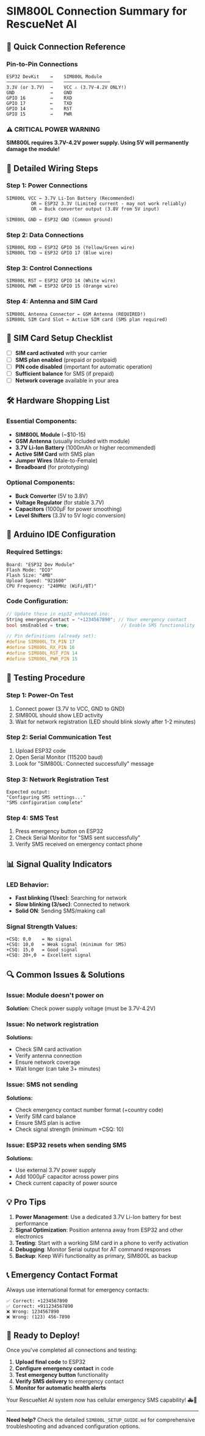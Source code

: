 # SIM800L Connection Summary for RescueNet AI

## 🔗 Quick Connection Reference

### Pin-to-Pin Connections

```
ESP32 DevKit    →    SIM800L Module
─────────────────    ─────────────────
3.3V (or 3.7V)  →    VCC ⚠️ (3.7V-4.2V ONLY!)
GND             →    GND
GPIO 16         →    RXD  
GPIO 17         ←    TXD
GPIO 14         →    RST
GPIO 15         →    PWR
```

### ⚠️ **CRITICAL POWER WARNING**
**SIM800L requires 3.7V-4.2V power supply. Using 5V will permanently damage the module!**

## 🔌 Detailed Wiring Steps

### Step 1: Power Connections
```
SIM800L VCC ← 3.7V Li-Ion Battery (Recommended)
         OR ← ESP32 3.3V (Limited current - may not work reliably)
         OR ← Buck converter output (3.8V from 5V input)

SIM800L GND ← ESP32 GND (Common ground)
```

### Step 2: Data Connections
```
SIM800L RXD ← ESP32 GPIO 16 (Yellow/Green wire)
SIM800L TXD → ESP32 GPIO 17 (Blue wire)
```

### Step 3: Control Connections
```
SIM800L RST ← ESP32 GPIO 14 (White wire)
SIM800L PWR ← ESP32 GPIO 15 (Orange wire)
```

### Step 4: Antenna and SIM Card
```
SIM800L Antenna Connector ← GSM Antenna (REQUIRED!)
SIM800L SIM Card Slot ← Active SIM card (SMS plan required)
```

## 📱 SIM Card Setup Checklist

- [ ] **SIM card activated** with your carrier
- [ ] **SMS plan enabled** (prepaid or postpaid)
- [ ] **PIN code disabled** (important for automatic operation)
- [ ] **Sufficient balance** for SMS (if prepaid)
- [ ] **Network coverage** available in your area

## 🛠️ Hardware Shopping List

### Essential Components:
- **SIM800L Module** (~$10-15)
- **GSM Antenna** (usually included with module)
- **3.7V Li-Ion Battery** (1000mAh or higher recommended)
- **Active SIM Card** with SMS plan
- **Jumper Wires** (Male-to-Female)
- **Breadboard** (for prototyping)

### Optional Components:
- **Buck Converter** (5V to 3.8V)
- **Voltage Regulator** (for stable 3.7V)
- **Capacitors** (1000µF for power smoothing)
- **Level Shifters** (3.3V to 5V logic conversion)

## 🔧 Arduino IDE Configuration

### Required Settings:
```
Board: "ESP32 Dev Module"
Flash Mode: "DIO"
Flash Size: "4MB"
Upload Speed: "921600"
CPU Frequency: "240MHz (WiFi/BT)"
```

### Code Configuration:
```cpp
// Update these in esp32_enhanced.ino:
String emergencyContact = "+1234567890"; // Your emergency contact
bool smsEnabled = true;                   // Enable SMS functionality

// Pin definitions (already set):
#define SIM800L_TX_PIN 17
#define SIM800L_RX_PIN 16
#define SIM800L_RST_PIN 14
#define SIM800L_PWR_PIN 15
```

## 🧪 Testing Procedure

### Step 1: Power-On Test
1. Connect power (3.7V to VCC, GND to GND)
2. SIM800L should show LED activity
3. Wait for network registration (LED should blink slowly after 1-2 minutes)

### Step 2: Serial Communication Test
1. Upload ESP32 code
2. Open Serial Monitor (115200 baud)
3. Look for "SIM800L: Connected successfully" message

### Step 3: Network Registration Test
```
Expected output:
"Configuring SMS settings..."
"SMS configuration complete"
```

### Step 4: SMS Test
1. Press emergency button on ESP32
2. Check Serial Monitor for "SMS sent successfully"
3. Verify SMS received on emergency contact phone

## 📊 Signal Quality Indicators

### LED Behavior:
- **Fast blinking (1/sec)**: Searching for network
- **Slow blinking (3/sec)**: Connected to network  
- **Solid ON**: Sending SMS/making call

### Signal Strength Values:
```
+CSQ: 0,0    = No signal
+CSQ: 10,0   = Weak signal (minimum for SMS)
+CSQ: 15,0   = Good signal
+CSQ: 20+,0  = Excellent signal
```

## 🔍 Common Issues & Solutions

### Issue: Module doesn't power on
**Solution:** Check power supply voltage (must be 3.7V-4.2V)

### Issue: No network registration
**Solutions:**
- Check SIM card activation
- Verify antenna connection
- Ensure network coverage
- Wait longer (can take 3+ minutes)

### Issue: SMS not sending
**Solutions:**
- Check emergency contact number format (+country code)
- Verify SIM card balance
- Ensure SMS plan is active
- Check signal strength (minimum +CSQ: 10)

### Issue: ESP32 resets when sending SMS
**Solutions:**
- Use external 3.7V power supply
- Add 1000µF capacitor across power pins
- Check current capacity of power source

## 💡 Pro Tips

1. **Power Management**: Use a dedicated 3.7V Li-Ion battery for best performance
2. **Signal Optimization**: Position antenna away from ESP32 and other electronics
3. **Testing**: Start with a working SIM card in a phone to verify activation
4. **Debugging**: Monitor Serial output for AT command responses
5. **Backup**: Keep WiFi functionality as primary, SIM800L as backup

## 📞 Emergency Contact Format

Always use international format for emergency contacts:
```
✅ Correct: +1234567890
✅ Correct: +911234567890
❌ Wrong: 1234567890
❌ Wrong: (123) 456-7890
```

## 🚀 Ready to Deploy!

Once you've completed all connections and testing:

1. **Upload final code** to ESP32
2. **Configure emergency contact** in code
3. **Test emergency button** functionality
4. **Verify SMS delivery** to emergency contact
5. **Monitor for automatic health alerts**

Your RescueNet AI system now has cellular emergency SMS capability! 🚑📱

---

**Need help?** Check the detailed `SIM800L_SETUP_GUIDE.md` for comprehensive troubleshooting and advanced configuration options.
